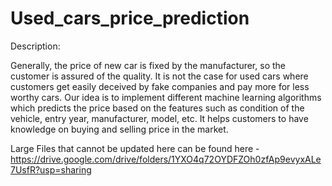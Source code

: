# Used_cars_price_prediction

Description:

Generally, the price of new car is fixed by the manufacturer, so the customer is assured of the quality. 
It is not the case for used cars where customers get easily deceived by fake companies and pay more for less worthy cars. 
Our idea is to implement different machine learning algorithms which predicts the price based on the features such as condition of the vehicle, 
entry year, manufacturer, model, etc. It helps customers to have knowledge on buying and selling price in the market.    


Large Files that cannot be updated here can be found here - https://drive.google.com/drive/folders/1YXO4q72OYDFZOh0zfAp9evyxALe7UsfR?usp=sharing
